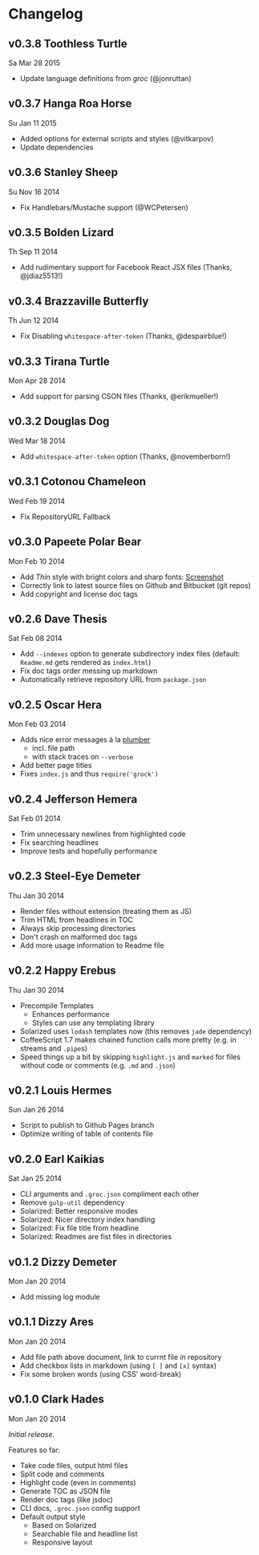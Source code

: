 # Changelog

## v0.3.8 Toothless Turtle

Sa Mar 28 2015

- Update language definitions from _groc_ (@jonruttan)

## v0.3.7 Hanga Roa Horse

Su Jan 11 2015

- Added options for external scripts and styles (@vitkarpov)
- Update dependencies

## v0.3.6 Stanley Sheep

Su Nov 16 2014

- Fix Handlebars/Mustache support (@WCPetersen)

## v0.3.5 Bolden Lizard

Th Sep 11 2014

- Add rudimentary support for Facebook React JSX files (Thanks, @jdiaz5513!)

## v0.3.4 Brazzaville Butterfly

Th Jun 12 2014

- Fix Disabling `whitespace-after-token` (Thanks, @despairblue!)

## v0.3.3 Tirana Turtle

Mon Apr 28 2014

- Add support for parsing CSON files (Thanks, @erikmueller!)

## v0.3.2 Douglas Dog

Wed Mar 18 2014

- Add `whitespace-after-token` option (Thanks, @novemberborn!)

## v0.3.1 Cotonou Chameleon

Wed Feb 19 2014

- Fix RepositoryURL Fallback

## v0.3.0 Papeete Polar Bear

Mon Feb 10 2014

- Add _Thin_ style with bright colors and sharp fonts: [Screenshot](https://f.cloud.github.com/assets/20063/2121121/573a2af8-91d4-11e3-956a-a27ffd9a8635.png)
- Correctly link to latest source files on Github and Bitbucket (git repos)
- Add copyright and license doc tags

## v0.2.6 Dave Thesis

Sat Feb 08 2014

- Add `--indexes` option to generate subdirectory index files (default: `Readme.md` gets rendered as `index.html`)
- Fix doc tags order messing up markdown
- Automatically retrieve repository URL from `package.json`

## v0.2.5 Oscar Hera

Mon Feb 03 2014

- Adds nice error messages à la [plumber](https://github.com/floatdrop/gulp-plumber)
  - incl. file path
  - with stack traces on `--verbose`
- Add better page titles
- Fixes `index.js` and thus `require('grock')`

## v0.2.4 Jefferson Hemera

Sat Feb 01 2014

- Trim unnecessary newlines from highlighted code
- Fix searching headlines
- Improve tests and hopefully performance

## v0.2.3 Steel-Eye Demeter

Thu Jan 30 2014

- Render files without extension (treating them as JS)
- Trim HTML from headlines in TOC
- Always skip processing directories
- Don't crash on malformed doc tags
- Add more usage information to Readme file

## v0.2.2 Happy Erebus

Thu Jan 30 2014

- Precompile Templates
  - Enhances performance
  - Styles can use any templating library
- Solarized uses `lodash` templates now (this removes `jade` dependency)
- CoffeeScript 1.7 makes chained function calls more pretty (e.g. in streams and `.pipe`s)
- Speed things up a bit by skipping `highlight.js` and `marked` for files without code or comments (e.g. `.md` and `.json`)

## v0.2.1 Louis Hermes

Sun Jan 26 2014

- Script to publish to Github Pages branch
- Optimize writing of table of contents file

## v0.2.0 Earl Kaikias

Sat Jan 25 2014

- CLI arguments and `.groc.json` compliment each other
- Remove `gulp-util` dependency
- Solarized: Better responsive modes
- Solarized: Nicer directory index handling
- Solarized: Fix file title from headline
- Solarized: Readmes are fist files in directories

## v0.1.2 Dizzy Demeter

Mon Jan 20 2014

- Add missing log module

## v0.1.1 Dizzy Ares

Mon Jan 20 2014

- Add file path above document, link to currnt file in repository
- Add checkbox lists in markdown (using `[ ]` and `[x]` syntax)
- Fix some broken words (using CSS' word-break)

## v0.1.0 Clark Hades

Mon Jan 20 2014

_Initial release._

Features so far:

- Take code files, output html files
- Split code and comments
- Highlight code (even in comments)
- Generate TOC as JSON file
- Render doc tags (like jsdoc)
- CLI docs, `.groc.json` config support
- Default output style
  - Based on Solarized
  - Searchable file and headline list
  - Responsive layout
